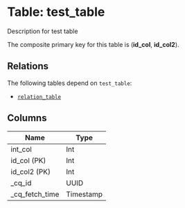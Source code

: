 # Table: test_table
Description for test table

The composite primary key for this table is (**id_col**, **id_col2**).

## Relations
The following tables depend on `test_table`:
  - [`relation_table`](relation_table.md)

## Columns
| Name          | Type          |
| ------------- | ------------- |
|int_col|Int|
|id_col (PK)|Int|
|id_col2 (PK)|Int|
|_cq_id|UUID|
|_cq_fetch_time|Timestamp|
